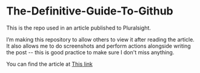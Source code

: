 # The-Definitive-Guide-To-Github
 This is the repo used in an article published to Pluralsight.
 
I’m making this repository to allow others to view it after reading the article. It also allows me to do screenshots and perform actions alongside writing the post -- this is good practice to make sure I don't miss anything.

You can find the article at [This link](http://insertarticlelinkehere)
